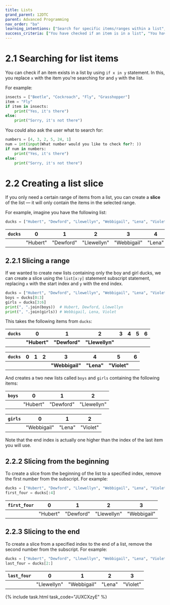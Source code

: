 ```yaml
---
title: Lists
grand_parent: 12DTC
parent: Advanced Programming
nav_order: "ba"
learning_intentions: ["Search for specific items/ranges within a list", "Get a range of items in a list"]
success_criteria: ["You have checked if an item is in a list", "You have determined the index of an item in the list", "You have created a list subsection containing the specified items"]
---
```


# 2.1 Searching for list items

You can check if an item exists in a list by using ``if x in y`` statement. In this, you replace ``x`` with the item you're searching for and ``y`` with the list.

For example:

```python
insects = ["Beetle", "Cockroach", "Fly", "Grasshopper"]
item = "Fly"
if item in insects:
    print("Yes, it's there")
else:
    print("Sorry, it's not there")
```

You could also ask the user what to search for:

```python
numbers = [4, 3, 2, 5, 24, 1]
num = int(input(What number would you like to check for?: ))
if num in numbers:
    print("Yes, it's there")
else:
    print("Sorry, it's not there")
```

# 2.2 Creating a list slice

If you only need a certain range of items from a list, you can create a **slice** of the list — it will only contain the items in the selected range.

For example, imagine you have the following list:

```python
ducks = ["Hubert", "Dewford", "Llewellyn", "Webbigail", "Lena", "Violet"]
```

| ``ducks`` | 0 | 1 | 2 | 3 | 4 | 5 | 6 |
| :-- | :-: | :-: | :-: | :-: | :-: | :-: | :-: |
| | "Hubert" | "Dewford" | "Llewellyn" | "Webbigail" | "Lena" | "Violet" | "Scrooge" |

## 2.2.1 Slicing a range

If we wanted to create new lists containing only the boy and girl ducks, we can create a slice using the ``list[x:y]`` statement subscript statement, replacing ``x`` with the start index and ``y`` with the end index.

```python
ducks = ["Hubert", "Dewford", "Llewellyn", "Webbigail", "Lena", "Violet"]
boys = ducks[0:3]
girls = ducks[3:6]
print(", ".join(boys))  # Hubert, Dewford, Llewellyn
print(", ".join(girls)) # Webbigail, Lena, Violet
```

This takes the following items from ``ducks``:

| ``ducks`` | **0** | **1** | **2** | 3 | 4 | 5 | 6 |
| :-- | :-: | :-: | :-: | :-: | :-: | :-: | :-: |
| | **"Hubert"** | **"Dewford"** | **"Llewellyn"** | | | | |

| ``ducks`` | 0 | 1 | 2 | **3** | **4** | **5** | 6 |
| :-- | :-: | :-: | :-: | :-: | :-: | :-: | :-: |
| | | | | **"Webbigail"** | **"Lena"** | **"Violet"** | |

And creates a two new lists called ``boys`` and ``girls`` containing the following items:

| ``boys`` | 0 | 1 | 2 |
| :-- | :-: | :-: | :-: |
| | "Hubert" | "Dewford" | "Llewellyn" |

| ``girls`` | 0 | 1 | 2 |
| :-- | :-: | :-: | :-: |
| | "Webbigail" | "Lena" | "Violet" |

Note that the end index is actually one higher than the index of the last item you will use.

## 2.2.2 Slicing from the beginning

To create a slice from the beginning of the list to a specified index, remove the first number from the subscript. For example:

```python
ducks = ["Hubert", "Dewford", "Llewellyn", "Webbigail", "Lena", "Violet"]
first_four = ducks[:4]
```

| ``first_four`` | 0 | 1 | 2 | 3 |
| :-- | :-: | :-: | :-: | :-: |
| | "Hubert" | "Dewford" | "Llewellyn" | "Webbigail" |

## 2.2.3 Slicing to the end

To create a slice from a specified index to the end of a list, remove the second number from the subscript. For example:

```python
ducks = ["Hubert", "Dewford", "Llewellyn", "Webbigail", "Lena", "Violet"]
last_four = ducks[2:]
```

| ``last_four`` | 0 | 1 | 2 | 3 |
| :-- | :-: | :-: | :-: | :-: |
| | "Llewellyn" | "Webbigail" | "Lena" | "Violet" |

{% include task.html task_code="JUXCXzyE" %}